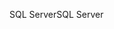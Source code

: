 <span data-ttu-id="499bf-101">SQL Server</span><span class="sxs-lookup"><span data-stu-id="499bf-101">SQL Server</span></span>